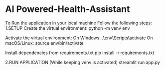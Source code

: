# AI Powered-Health-Assistant
To Run the application in your local machine Follow the following steps:
1.SETUP
Create the virtual environment:
  python -m venv env
  
Activate the virtual environment:
  On Windows:
    .\env\Scripts\activate
  On macOS/Linux:
    source env/bin/activate

Install dependencies from requirements.txt
  pip install -r requirements.txt


2.RUN APPLICATION
(While keeping venv is activated)
  streamlit run app.py
